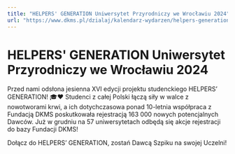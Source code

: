 ```yaml
---
title: "HELPERS' GENERATION Uniwersytet Przyrodniczy we Wrocławiu 2024"
url: "https://www.dkms.pl/dzialaj/kalendarz-wydarzen/helpers-generation-uniwersytet-przyrodniczy-we-wroclawiu2-zima2024"
---
```


# HELPERS' GENERATION Uniwersytet Przyrodniczy we Wrocławiu 2024

Przed nami odsłona jesienna XVI edycji projektu studenckiego HELPERS’ GENERATION! 🎓❤️ Studenci z całej Polski łączą siły w walce z nowotworami krwi, a ich dotychczasowa ponad 10\-letnia współpraca z Fundacją DKMS poskutkowała rejestracją 163 000 nowych potencjalnych Dawców. Już w grudniu na 57 uniwersytetach odbędą się akcje rejestracji do bazy Fundacji DKMS!


Dołącz do HELPERS’ GENERATION, zostań Dawcą Szpiku na swojej Uczelni!


